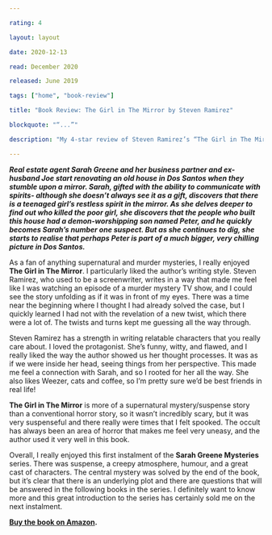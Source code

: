 ```yaml
---

rating: 4

layout: layout

date: 2020-12-13

read: December 2020

released: June 2019

tags: ["home", "book-review"]

title: "Book Review: The Girl in The Mirror by Steven Ramirez" 

blockquote: "“...”"

description: "My 4-star review of Steven Ramirez’s “The Girl in The Mirror.”"

---
```


***Real estate agent Sarah Greene and her business partner and ex-husband Joe start renovating an old house in Dos Santos when they stumble upon a mirror. Sarah, gifted with the ability to communicate with spirits- although she doesn’t always see it as a gift, discovers that there is a teenaged girl’s restless spirit in the mirror. As she delves deeper to find out who killed the poor girl, she discovers that the people who built this house had a demon-worshipping son named Peter, and he quickly becomes Sarah’s number one suspect. But as she continues to dig, she starts to realise that perhaps Peter is part of a much bigger, very chilling picture in Dos Santos.***

As a fan of anything supernatural and murder mysteries, I really enjoyed **The Girl in The Mirror**. I particularly liked the author’s writing style. Steven Ramirez, who used to be a screenwriter, writes in a way that made me feel like I was watching an episode of a murder mystery TV show, and I could see the story unfolding as if it was in front of my eyes.
There was a time near the beginning where I thought I had already solved the case, but I quickly learned I had not with the revelation of a new twist, which there were a lot of. The twists and turns kept me guessing all the way through.

Steven Ramirez has a strength in writing relatable characters that you really care about. I loved the protagonist. She’s funny, witty, and flawed, and I really liked the way the author showed us her thought processes. It was as if we were inside her head, seeing things from her perspective. This made me feel a connection with Sarah, and so I rooted for her all the way. She also likes Weezer, cats and coffee, so I’m pretty sure we’d be best friends in real life!

**The Girl in The Mirror** is more of a supernatural mystery/suspense story than a conventional horror story, so it wasn’t incredibly scary, but it was very suspenseful and there really were times that I felt spooked. The occult has always been an area of horror that makes me feel very uneasy, and the author used it very well in this book.

Overall, I really enjoyed this first instalment of the **Sarah Greene Mysteries** series. There was suspense, a creepy atmosphere, humour, and a great cast of characters. The central mystery was solved by the end of the book, but it’s clear that there is an underlying plot and there are questions that will be answered in the following books in the series. I definitely want to know more and this great introduction to the series has certainly sold me on the next instalment.

**[Buy the book on Amazon](https://www.amazon.com/Girl-Mirror-Supernatural-Mystery-Mysteries-ebook/dp/B07PBQL4D8).**
